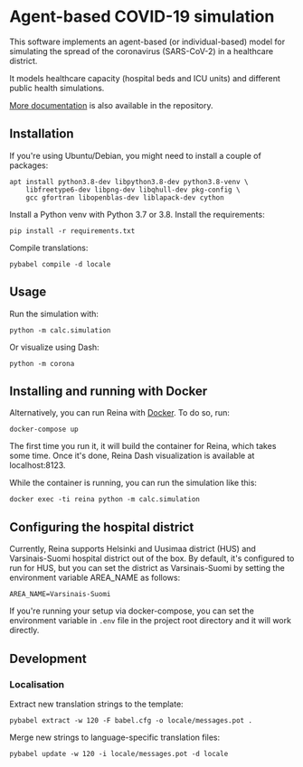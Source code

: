 # Agent-based COVID-19 simulation

This software implements an agent-based (or individual-based) model for simulating
the spread of the coronavirus (SARS-CoV-2) in a healthcare district.

It models healthcare capacity (hospital beds and ICU units) and different
public health simulations.

[More documentation](Docs/description.en.md) is also available in the repository.


## Installation

If you're using Ubuntu/Debian, you might need to install a couple of packages:

```
apt install python3.8-dev libpython3.8-dev python3.8-venv \
    libfreetype6-dev libpng-dev libqhull-dev pkg-config \
    gcc gfortran libopenblas-dev liblapack-dev cython
```

Install a Python venv with Python 3.7 or 3.8. Install the requirements:

```
pip install -r requirements.txt
```

Compile translations:

```
pybabel compile -d locale
```

## Usage

Run the simulation with:

```
python -m calc.simulation
```

Or visualize using Dash:

```
python -m corona
```

## Installing and running with Docker

Alternatively, you can run Reina with [Docker](https://www.docker.com/).
To do so, run:

```
docker-compose up
```

The first time you run it, it will build the container for Reina, which takes some time. Once it's done, Reina Dash visualization is available at localhost:8123.

While the container is running, you can run the simulation like this:

```
docker exec -ti reina python -m calc.simulation
```

## Configuring the hospital district

Currently, Reina supports Helsinki and Uusimaa district (HUS) and Varsinais-Suomi hospital district out of the box. By default, it's configured to run for HUS, but you can set
the district as Varsinais-Suomi by setting the environment variable AREA_NAME as follows:
```
AREA_NAME=Varsinais-Suomi
```

If you're running your setup via docker-compose, you can set the environment variable
in `.env` file in the project root directory and it will work directly.

## Development

### Localisation

Extract new translation strings to the template:

```
pybabel extract -w 120 -F babel.cfg -o locale/messages.pot .
```

Merge new strings to language-specific translation files:

```
pybabel update -w 120 -i locale/messages.pot -d locale
```
